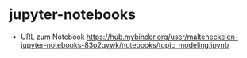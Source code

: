 # jupyter-notebooks

- URL zum Notebook
https://hub.mybinder.org/user/malteheckelen-jupyter-notebooks-83o2qvwk/notebooks/topic_modeling.ipynb
